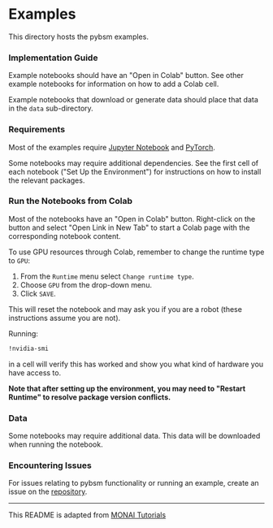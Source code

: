 # Examples
This directory hosts the pybsm examples.

### Implementation Guide
Example notebooks should have an "Open in Colab" button.
See other example notebooks for information on how to add a Colab cell.

Example notebooks that download or generate data should place that data in the `data` sub-directory.

### Requirements
Most of the examples require [Jupyter Notebook](https://jupyter.org/) and
[PyTorch](https://pytorch.org/).

Some notebooks may require additional dependencies.
See the first cell of each notebook ("Set Up the Environment") for instructions on how to install
the relevant packages.

### Run the Notebooks from Colab
Most of the notebooks have an "Open in Colab" button.
Right-click on the button and select "Open Link in New Tab" to start a Colab
page with the corresponding notebook content.

To use GPU resources through Colab, remember to change the runtime type to
`GPU`:

1. From the `Runtime` menu select `Change runtime type`.
1. Choose `GPU` from the drop-down menu.
1. Click `SAVE`.

This will reset the notebook and may ask you if you are a robot (these
instructions assume you are not).

Running:

```bash
!nvidia-smi
```

in a cell will verify this has worked and show you what kind of hardware you
have access to.

**Note that after setting up the environment, you may need to "Restart**
**Runtime" to resolve package version conflicts.**

### Data

Some notebooks may require additional data. This data will be downloaded when
running the notebook.

### Encountering Issues

For issues relating to pybsm functionality or running an example,
create an issue on the [repository](https://github.com/Kitware/pybsm/issues).

---

This README is adapted from [MONAI Tutorials](https://github.com/Project-MONAI/tutorials)
